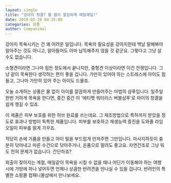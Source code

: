 ```yaml
---
layout: single
title: "강아지 청결? 물 없이 깔끔하게 매일매일!"
date: 2019-05-20 04:35:00
categories: 상품
author: Companimal
---
```


강아지 목욕시키는 건 꽤 어려운 일입니다. 목욕의 필요성을 강아지한테 백날 말해봐야 알아주는 것도 아니고, 알아들어도 아마 납득해주지 않을 것 같군요. 그렇다고 그냥 살 수도 없습니다.

소형견이라면 그나마 힘든 정도에서 끝나지만, 중형견 이상이라면 이건 전쟁입니다. 그냥 같이 목욕한다 생각하는 편이 좋을 겁니다. 가만히 있어야 하는 스트레스에 아이도 힘들고, 그나마 가만히 있어 주는 아이도 드물죠.

오늘 소개하는 상품은 물 없이 아이를 깔끔하게 만들어주는 마법의 샴푸입니다. 일주일 한번 거하게 목욕을 한다면, 중간 중간 이 '에티펫 워터리스 버블샴푸’로 아이의 청결을 쉽게 챙길 수 있죠.

이 제품은 피부 보호를 위한 허브 원료를 쓰는데요. 그 제조방법으로 특허까지 받았을 정도로 효과나 방법이 독특한 제품입니다. 피부를 보호하고 재생능력 증진을 도와줄 라임 오일이 피부를 맑게 가꾸죠.

적당히 손에 거품을 만들고 아이 털을 부드럽게 만져주면 그만입니다. 마사지하듯이 충분히 닦아내고 마른 수건으로 닦아주거나, 온품으로 말려도 좋고요. 자연건조로 그냥 둬도 전혀 문제가 없습니다. 간단하죠?

외출이 잦아지는 계절, 매일같이 목욕을 시킬 수 없을 때나 어딘가 이동해야 하는 여행 시에 가방에 하나 넣어두면 언제나 상큼한 반려견을 만나실 수 있을 겁니다. 반려인의 특별한 쇼핑몰 컴패니몰샵에서 만나보세요.
